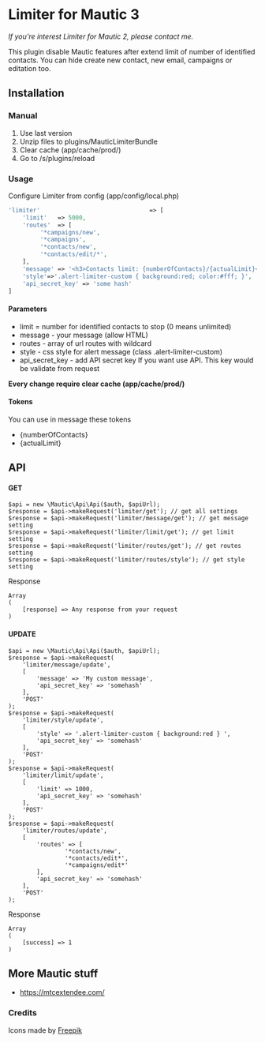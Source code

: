 # Limiter for Mautic 3

_If you're interest Limiter for Mautic 2, please contact me._

This plugin disable Mautic features after extend limit of number of identified contacts. You can hide create new contact, new email, campaigns or editation too.

## Installation

### Manual

1. Use last version
2. Unzip files to plugins/MauticLimiterBundle
3. Clear cache (app/cache/prod/)
4. Go to /s/plugins/reload

### Usage

Configure Limiter from config (app/config/local.php) 

```php
'limiter'                               => [
    'limit'   => 5000, 
    'routes'  => [
         '*campaigns/new',
         '*campaigns',
         '*contacts/new',
         '*contacts/edit/*',
    ],
    'message' => '<h3>Contacts limit: {numberOfContacts}/{actualLimit}</h3><p>You have reached the limit  of contacts. <a href="bttps://mtcextendee.com/contact"><strong>contact support</strong></a></p>',
    'style'=>'.alert-limiter-custom { background:red; color:#fff; }',
    'api_secret_key' => 'some hash'
]
```

#### Parameters

- limit = number for identified contacts to stop (0 means unlimited)
- message - your message (allow HTML)
- routes - array of url routes with wildcard
- style - css style for alert message (class .alert-limiter-custom)
- api_secret_key - add API secret key If you want use API. This key would be validate from request

**Every change require clear cache (app/cache/prod/)**  

#### Tokens

You can use in message these tokens

- {numberOfContacts}
- {actualLimit}

## API

#### GET

```
$api = new \Mautic\Api\Api($auth, $apiUrl);
$response = $api->makeRequest('limiter/get'); // get all settings
$response = $api->makeRequest('limiter/message/get'); // get message setting
$response = $api->makeRequest('limiter/limit/get'); // get limit setting
$response = $api->makeRequest('limiter/routes/get'); // get routes setting
$response = $api->makeRequest('limiter/routes/style'); // get style setting
```

Response

```
Array
(
    [response] => Any response from your request
)
```

#### UPDATE
```
$api = new \Mautic\Api\Api($auth, $apiUrl);
$response = $api->makeRequest(
    'limiter/message/update',
    [
        'message' => 'My custom message',
        'api_secret_key' => 'somehash'
    ],
    'POST'
);
$response = $api->makeRequest(
    'limiter/style/update',
    [
        'style' => '.alert-limiter-custom { background:red } ',
        'api_secret_key' => 'somehash'
    ],
    'POST'
);
$response = $api->makeRequest(
    'limiter/limit/update',
    [
        'limit' => 1000,
        'api_secret_key' => 'somehash'
    ],
    'POST'
);
$response = $api->makeRequest(
    'limiter/routes/update',
    [
        'routes' => [
           		'*contacts/new',
           		'*contacts/edit*',
           		'*campaigns/edit*'
        ],
        'api_secret_key' => 'somehash'
    ],
    'POST'
);
```


Response

```
Array
(
    [success] => 1
)
```

## More Mautic stuff

- https://mtcextendee.com/

### Credits

Icons made by <a href="https://www.flaticon.com/authors/freepik" title="Freepik">Freepik</a>
